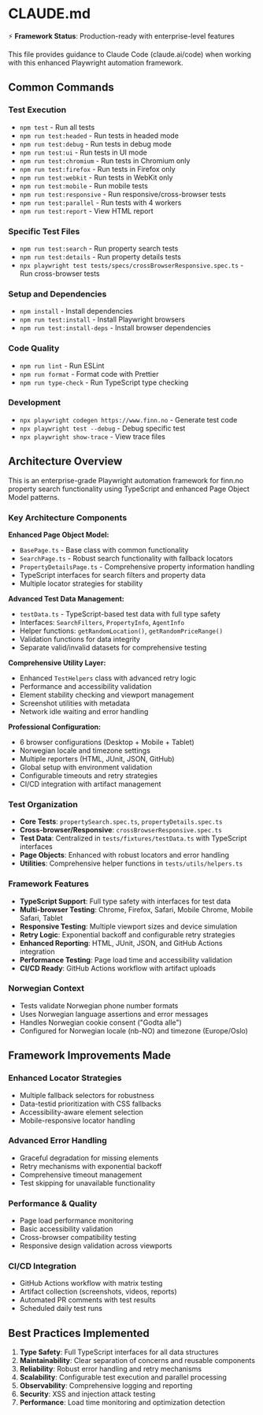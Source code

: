 # CLAUDE.md

⚡ **Framework Status**: Production-ready with enterprise-level features

This file provides guidance to Claude Code (claude.ai/code) when working with this enhanced Playwright automation framework.

## Common Commands

### Test Execution
- `npm test` - Run all tests
- `npm run test:headed` - Run tests in headed mode  
- `npm run test:debug` - Run tests in debug mode
- `npm run test:ui` - Run tests in UI mode
- `npm run test:chromium` - Run tests in Chromium only
- `npm run test:firefox` - Run tests in Firefox only
- `npm run test:webkit` - Run tests in WebKit only
- `npm run test:mobile` - Run mobile tests
- `npm run test:responsive` - Run responsive/cross-browser tests
- `npm run test:parallel` - Run tests with 4 workers
- `npm run test:report` - View HTML report

### Specific Test Files
- `npm run test:search` - Run property search tests
- `npm run test:details` - Run property details tests
- `npx playwright test tests/specs/crossBrowserResponsive.spec.ts` - Run cross-browser tests

### Setup and Dependencies
- `npm install` - Install dependencies
- `npm run test:install` - Install Playwright browsers
- `npm run test:install-deps` - Install browser dependencies

### Code Quality
- `npm run lint` - Run ESLint
- `npm run format` - Format code with Prettier
- `npm run type-check` - Run TypeScript type checking

### Development
- `npx playwright codegen https://www.finn.no` - Generate test code
- `npx playwright test --debug` - Debug specific test
- `npx playwright show-trace` - View trace files

## Architecture Overview

This is an enterprise-grade Playwright automation framework for finn.no property search functionality using TypeScript and enhanced Page Object Model patterns.

### Key Architecture Components

**Enhanced Page Object Model:**
- `BasePage.ts` - Base class with common functionality
- `SearchPage.ts` - Robust search functionality with fallback locators
- `PropertyDetailsPage.ts` - Comprehensive property information handling
- TypeScript interfaces for search filters and property data
- Multiple locator strategies for stability

**Advanced Test Data Management:**
- `testData.ts` - TypeScript-based test data with full type safety
- Interfaces: `SearchFilters`, `PropertyInfo`, `AgentInfo`
- Helper functions: `getRandomLocation()`, `getRandomPriceRange()`
- Validation functions for data integrity
- Separate valid/invalid datasets for comprehensive testing

**Comprehensive Utility Layer:**
- Enhanced `TestHelpers` class with advanced retry logic
- Performance and accessibility validation
- Element stability checking and viewport management
- Screenshot utilities with metadata
- Network idle waiting and error handling

**Professional Configuration:**
- 6 browser configurations (Desktop + Mobile + Tablet)
- Norwegian locale and timezone settings
- Multiple reporters (HTML, JUnit, JSON, GitHub)
- Global setup with environment validation
- Configurable timeouts and retry strategies
- CI/CD integration with artifact management

### Test Organization
- **Core Tests**: `propertySearch.spec.ts`, `propertyDetails.spec.ts`
- **Cross-browser/Responsive**: `crossBrowserResponsive.spec.ts`
- **Test Data**: Centralized in `tests/fixtures/testData.ts` with TypeScript interfaces
- **Page Objects**: Enhanced with robust locators and error handling
- **Utilities**: Comprehensive helper functions in `tests/utils/helpers.ts`

### Framework Features
- **TypeScript Support**: Full type safety with interfaces for test data
- **Multi-browser Testing**: Chrome, Firefox, Safari, Mobile Chrome, Mobile Safari, Tablet
- **Responsive Testing**: Multiple viewport sizes and device simulation
- **Retry Logic**: Exponential backoff and configurable retry strategies  
- **Enhanced Reporting**: HTML, JUnit, JSON, and GitHub Actions integration
- **Performance Testing**: Page load time and accessibility validation
- **CI/CD Ready**: GitHub Actions workflow with artifact uploads

### Norwegian Context
- Tests validate Norwegian phone number formats
- Uses Norwegian language assertions and error messages  
- Handles Norwegian cookie consent ("Godta alle")
- Configured for Norwegian locale (nb-NO) and timezone (Europe/Oslo)

## Framework Improvements Made

### Enhanced Locator Strategies
- Multiple fallback selectors for robustness
- Data-testid prioritization with CSS fallbacks
- Accessibility-aware element selection
- Mobile-responsive locator handling

### Advanced Error Handling
- Graceful degradation for missing elements
- Retry mechanisms with exponential backoff
- Comprehensive timeout management
- Test skipping for unavailable functionality

### Performance & Quality
- Page load performance monitoring
- Basic accessibility validation
- Cross-browser compatibility testing
- Responsive design validation across viewports

### CI/CD Integration
- GitHub Actions workflow with matrix testing
- Artifact collection (screenshots, videos, reports)
- Automated PR comments with test results
- Scheduled daily test runs

## Best Practices Implemented

1. **Type Safety**: Full TypeScript interfaces for all data structures
2. **Maintainability**: Clear separation of concerns and reusable components  
3. **Reliability**: Robust error handling and retry mechanisms
4. **Scalability**: Configurable test execution and parallel processing
5. **Observability**: Comprehensive logging and reporting
6. **Security**: XSS and injection attack testing
7. **Performance**: Load time monitoring and optimization detection